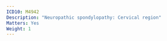 ```yaml
---
ICD10: M4942
Description: "Neuropathic spondylopathy: Cervical region"
Matters: Yes
Weight: 1
---
```

